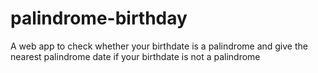 # palindrome-birthday
 A web app to check whether your birthdate is a palindrome and give the nearest palindrome date if your birthdate is not a palindrome

